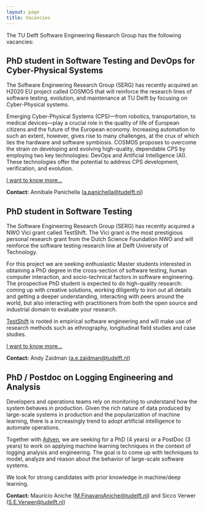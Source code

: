 ```yaml
---
layout: page
title: Vacancies
---
```


The TU Delft Software Engineering Research Group has the following vacancies: 

## PhD student in Software Testing and DevOps for Cyber-Physical Systems

The Software Engineering Research Group (SERG) has recently acquired an H2020 EU project called COSMOS that will reinforce the research lines of software testing, evolution, and maintenance at TU Delft by focusing on Cyber-Physical systems.

Emerging Cyber-Physical Systems (CPS)—from robotics, transportation, to medical devices—play a crucial role in the quality of life of European citizens and the future of the European economy. Increasing automation to such an extent, however, gives rise to many challenges, at the crux of which lies the hardware and software symbiosis. COSMOS proposes to overcome the strain on developing and evolving high-quality, dependable CPS by employing two key technologies: DevOps and Artificial Intelligence (AI). These technologies offer the potential to address CPS development, verification, and evolution.

[I want to know more...](vacancies/cosmos.html)

**Contact:** Annibale Panichella (a.panichella@tudelft.nl)

## PhD student in Software Testing

The Software Engineering Research Group (SERG) has recently acquired a NWO Vici
grant called TestShift. The Vici grant is the most prestigious personal
research grant from the Dutch Science Foundation NWO and will reinforce the
software testing research line at Delft University of Technology. 

For this project we are seeking enthusiastic Master students interested in
obtaining a PhD degree in the cross-section of software testing, human computer
interaction, and socio-technical factors in software engineering. The
prospective PhD student is expected to do high-quality research: coming up with
creative solutions, working diligently to iron out all details and getting a
deeper understanding, interacting with peers around the world, but also
interacting with practitioners from both the open source and industrial domain
to evaluate your research.

[TestShift](https://testshiftproject.github.io/) is rooted in empirical
software engineering and will make use of
research methods such as ethnography, longitudinal field studies and case
studies.

[I want to know more...](vacancies/testshift.html)

**Contact:** Andy Zaidman (a.e.zaidman@tudelft.nl)

## PhD / Postdoc on Logging Engineering and Analysis

Developers and operations teams rely on monitoring to understand how the system behaves in production. Given the rich nature of data produced by large-scale systems in production and the popularization of machine learning, there is a increasingly trend to adopt artificial intelligence to automate operations.

Together with [Adyen](https://www.adyen.com), we are seeking for a PhD (4 years) or a PostDoc (3 years) to work on applying machine learning techniques in the context of logging analysis and engineering. The goal is to come up with techniques to model, analyze and reason about the behavior of large-scale software systems.

We look for strong candidates with prior knowledge in machine/deep learning.

**Contact:** Maurício Aniche (M.FinavaroAniche@tudelft.nl) and Sicco Verwer (S.E.Verwer@tudelft.nl)
